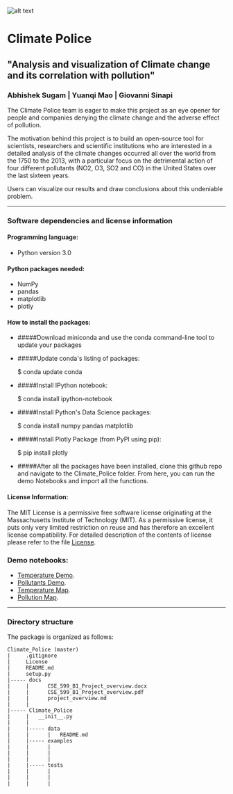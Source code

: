 ![alt text](https://github.com/abhisheksugam/Climate_Police/blob/master/docs/logo.png "Climate_Police ")
# Climate Police
## "Analysis and visualization of Climate change and its correlation with pollution"  

### Abhishek Sugam |  Yuanqi Mao | Giovanni Sinapi

The Climate Police team is eager to make this project as an eye opener for people and companies denying the climate change and the adverse effect of pollution.

The motivation behind this project is to build an open-source tool for scientists, researchers and scientific institutions who are interested in a detailed analysis of the climate changes occurred all over the world from the 1750 to the 2013, with a particular focus on the detrimental action of four different pollutants (NO2, O3, SO2 and CO) in the United States over the last sixteen years.   

Users can visualize our results and draw conclusions about this undeniable problem.



----
### Software dependencies and license information

#### Programming language:

- Python version 3.0

#### Python packages needed:

- NumPy
- pandas
- matplotlib
- plotly

#### How to install the packages:

- #####Download miniconda and use the conda command-line tool to update your packages 

- #####Update conda's listing of packages:

    $ conda update conda

- #####Install IPython notebook:

    $ conda install ipython-notebook

- #####Install Python's Data Science packages:

    $ conda install numpy pandas matplotlib

- #####Install Plotly Package (from PyPI using pip):

    $ pip install plotly


- #####After all the packages have been installed, clone this github repo and navigate to the Climate_Police folder. From here, you can run the demo Notebooks and import all the functions. 

#### License Information:

The MIT License is a permissive free software license originating at the Massachusetts Institute of Technology (MIT). As a permissive license, it puts only very limited restriction on reuse and has therefore an excellent license compatibility. For detailed description of the contents of license please refer to the file [License](https://github.com/abhisheksugam/Climate_Police/blob/master/License).

### Demo notebooks:

- [Temperature Demo](https://github.com/abhisheksugam/Climate_Police/blob/master/Climate_Police/examples/Temperature_demo.ipynb).
- [Pollutants Demo](https://github.com/abhisheksugam/Climate_Police/blob/master/Climate_Police/examples/pollutants_plots.ipynb).
- [Temperature Map](https://github.com/abhisheksugam/Climate_Police/blob/master/Climate_Police/examples/temp_map_demo.ipynb).
- [Pollution Map](https://github.com/abhisheksugam/Climate_Police/blob/master/Climate_Police/examples/pollution_map_demo.ipynb).

----
### Directory structure

The package is organized as follows:
```
Climate_Police (master)
|     .gitignore
|     License
|     README.md
|     setup.py
|----- docs
|     |      CSE_599_B1_Project_overview.docx
|     |      CSE_599_B1_Project_overview.pdf
|     |      project_overview.md
|     |      
|----- Climate_Police
|     |   __init__.py
|     |  
|     |----- data
|     |      |   README.md 
|     |----- examples 
|     |      |  
|     |      |  
|     |      |  
|     |----- tests
|     |      |  
|     |      |  
|     |      |  